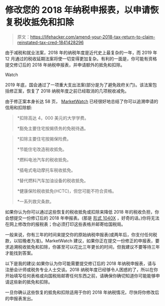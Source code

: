 # 修改您的 2018 年纳税申报表，以申请恢复税收抵免和扣除

> 原文：<https://lifehacker.com/amend-your-2018-tax-return-to-claim-reinstated-tax-cred-1841428296>

由于减税和就业法案，2018 年的纳税年度是近代史上最复杂的一年，而 2019 年 12 月通过的税收延期法案将使一切变得更加复杂。有利的一面是，你可能有资格提交修订后的 2018 年纳税申报表，并申请额外的抵免和扣除。

Watch

2019 年底，国会通过了一项重大支出法案(部分是为了避免政府关门)。该法案包括修正案，恢复了 2018 纳税年度之前已经取消的几项税收减免。

由于修正案本身长达 58 页， [MarketWatch](https://www.marketwatch.com/story/how-to-go-back-in-time-and-cash-in-on-2018-tax-breaks-before-its-too-late-2020-01-15) 已经很好地总结了你可以追溯申请的信用和扣除额:

> *扣除高达 4，000 美元的大学学费。
> 
> *豁免主要住宅按揭债务的免税待遇。

> *扣除主要住宅按揭保险费。
> 
> *节能住宅改造税收抵免。
> 
> *燃料电池汽车的税收抵免。
> 
> *插电式电动摩托车税收抵免。
> 
> *替代燃料汽车加油设备的税收抵免。
> 
> *健康保险税收抵免(HCTC)，但您可能不符合资格。
> 
> *一系列救灾条款。

如果你认为你可以通过这些恢复的税收抵免或扣除来降低 2018 年的税收负担，你会想提交一份修订后的 2018 年申报表。(那是 [形式 1040X](https://www.irs.gov/forms-pubs/about-form-1040x) ，好奇的话。)你将无法在网上修改你的报税表；你必须打印这些表格并邮寄给国税局。

一般来说，你有三年的时间来提交你的原始纳税申报表(或两年后，你支付任何税款，以较晚者为准)。MarketWatch 建议，如果你正在提交一份修正的申报表，要求追溯税收抵免和扣除，你甚至可以花比三年更长的时间，但我建议不要等待三年才能找到答案。

以下是我的建议:如果你认为你可能需要提交修订后的 2018 年纳税申报表，请与注册会计师或税务专业人士交谈。2018 纳税年度已经够令人困惑的了，所以在你开始填写任何表格或向国税局邮寄任何东西之前，请确保你确切知道你可能能够申请这些新的抵免和扣除。

一旦你确认这些恢复的抵免和扣除适用于你的 2018 年纳税情况，尽快将你修改后的申报表发出。